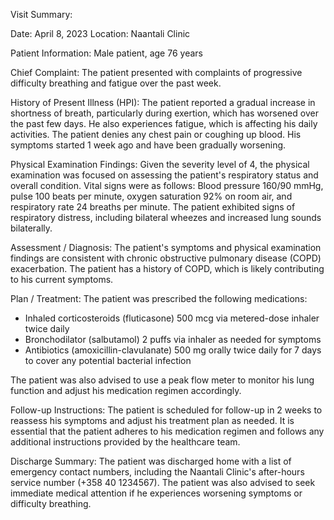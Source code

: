 Visit Summary:

Date: April 8, 2023
Location: Naantali Clinic

Patient Information:
Male patient, age 76 years

Chief Complaint:
The patient presented with complaints of progressive difficulty breathing and fatigue over the past week.

History of Present Illness (HPI):
The patient reported a gradual increase in shortness of breath, particularly during exertion, which has worsened over the past few days. He also experiences fatigue, which is affecting his daily activities. The patient denies any chest pain or coughing up blood. His symptoms started 1 week ago and have been gradually worsening.

Physical Examination Findings:
Given the severity level of 4, the physical examination was focused on assessing the patient's respiratory status and overall condition. Vital signs were as follows: Blood pressure 160/90 mmHg, pulse 100 beats per minute, oxygen saturation 92% on room air, and respiratory rate 24 breaths per minute. The patient exhibited signs of respiratory distress, including bilateral wheezes and increased lung sounds bilaterally.

Assessment / Diagnosis:
The patient's symptoms and physical examination findings are consistent with chronic obstructive pulmonary disease (COPD) exacerbation. The patient has a history of COPD, which is likely contributing to his current symptoms.

Plan / Treatment:
The patient was prescribed the following medications:

* Inhaled corticosteroids (fluticasone) 500 mcg via metered-dose inhaler twice daily
* Bronchodilator (salbutamol) 2 puffs via inhaler as needed for symptoms
* Antibiotics (amoxicillin-clavulanate) 500 mg orally twice daily for 7 days to cover any potential bacterial infection

The patient was also advised to use a peak flow meter to monitor his lung function and adjust his medication regimen accordingly.

Follow-up Instructions:
The patient is scheduled for follow-up in 2 weeks to reassess his symptoms and adjust his treatment plan as needed. It is essential that the patient adheres to his medication regimen and follows any additional instructions provided by the healthcare team.

Discharge Summary:
The patient was discharged home with a list of emergency contact numbers, including the Naantali Clinic's after-hours service number (+358 40 1234567). The patient was also advised to seek immediate medical attention if he experiences worsening symptoms or difficulty breathing.
